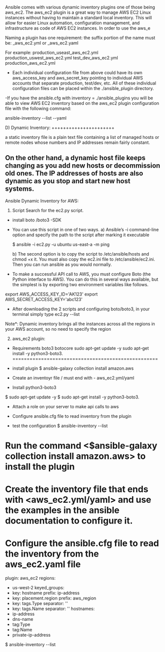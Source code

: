 Ansible comes with various dynamic inventory plugins one of those being aws_ec2. The aws_ec2 plugin is a great way to manage AWS EC2 Linux instances without having to maintain a standard local inventory. This will allow for easier Linux automation, configuration management, and infrastructure as code of AWS EC2 instances.
In order to use the aws_e

Naming a plugin has one requirement: the suffix portion of the name must be:
_aws_ec2.yml or _aws_ec2.yaml

   For example:
        production_useast_aws_ec2.yml
        production_uswest_aws_ec2.yml
        test_dev_aws_ec2.yml
        production_aws_ec2.yml

- Each individual configuration file from above could have its own aws_access_key and aws_secret_key pointing to individual AWS accounts that separate production, test/dev, etc. All of these individual configuration files can be placed within the ./ansible_plugin directory.

-If you have the ansible.cfg with inventory = ./ansible_plugins you will be able to view AWS EC2 inventory based on the aws_ec2 plugin configuration file with the following command:

ansible-inventory --list --yaml

D) Dynamic Inventory:
++++++++++++++++++++++

a static inventory file is a plain text file containing a list of managed hosts or
remote nodes whose numbers and IP addresses remain fairly constant.

On the other hand, a dynamic host file keeps changing as you add new hosts or decommission old ones.
The IP addresses of hosts are also dynamic as you stop and start new host systems.
-

Ansible Dynamic Inventory for AWS:
1) Script
 Search for the ec2.py script.

 - install boto /boto3 -SDK

- You can use this script in one of two ways.
  a) Ansible’s -i command-line option and specify the path to the script after marking it executable

  $ ansible -i ec2.py -u ubuntu us-east-a -m ping

  b) The second option is to copy the script to /etc/ansible/hosts and chmod +x it. You must also copy the ec2.ini file to /etc/ansible/ec2.ini.
  Then you can run ansible as you would normally.

- To make a successful API call to AWS, you must configure Boto (the Python interface to AWS). You can do this in several ways available,
 but the simplest is by exporting two environment variables like follows.

export AWS_ACCESS_KEY_ID='AK123'
export AWS_SECRET_ACCESS_KEY='abc123'


- After downloading the 2 scripts and configuring boto/boto3, in your terminal simply type ec2.py --list

 Note*: Dynamic inventory brings all the instances across all the regions in your AWS account, so no need to specify the region

2) aws_ec2 plugin:
- Requirements
  boto3
  botocore
sudo apt-get update -y
sudo apt-get install -y python3-boto3.
===================================================
- install plugin
$ ansible-galaxy collection install amazon.aws

- Create an inventoyr file / must end with   - aws_ec2.yml/yaml

- Install python3-boto3

$ sudo apt-get update -y
$ sudo apt-get install -y python3-boto3.

- Attach a role on your server to make api calls to aws
- Configure ansible.cfg file to read inventory from the plugin

- test the configuration
$ ansible-inventory --list

# Run the command <$ansible-galaxy collection install amazon.aws> to install the plugin
# Create the inventory file that ends with <aws_ec2.yml/yaml> and use the examples in the ansible documentation to configure it.
# Configure the ansible.cfg file to read the inventory from the aws_ec2.yaml file
plugin: aws_ec2
regions:
  - us-west-2
keyed_groups:
  - key: hostname
    prefix: ip-address
  - key: placement.region
    prefix: aws_region
  - key: tags.Type
    separator: ''
  - key: tags.Name
    separator: ''
hostnames:
  - ip-address
  - dns-name
  - tag:Type
  - tag:Name
  - private-ip-address

 $ ansible-inventory --list
